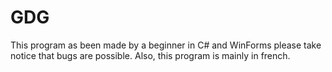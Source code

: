 # GDG
This program as been made by a beginner in C# and WinForms please take notice that bugs are possible. Also, this program is mainly in french.
